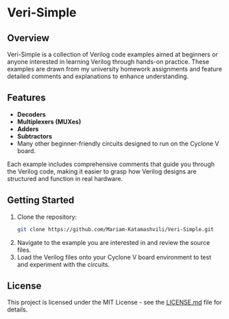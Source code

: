 # Veri-Simple

## Overview
Veri-Simple is a collection of Verilog code examples aimed at beginners or anyone interested in learning Verilog through hands-on practice. These examples are drawn from my university homework assignments and feature detailed comments and explanations to enhance understanding.

## Features
- **Decoders**
- **Multiplexers (MUXes)**
- **Adders**
- **Subtractors**
- Many other beginner-friendly circuits designed to run on the Cyclone V board.

Each example includes comprehensive comments that guide you through the Verilog code, making it easier to grasp how Verilog designs are structured and function in real hardware.

## Getting Started
1. Clone the repository:
   ```bash
   git clone https://github.com/Mariam-Katamashvili/Veri-Simple.git
2. Navigate to the example you are interested in and review the source files.
3. Load the Verilog files onto your Cyclone V board environment to test and experiment with the circuits.

## License
This project is licensed under the MIT License - see the [LICENSE.md](License.md) file for details.

